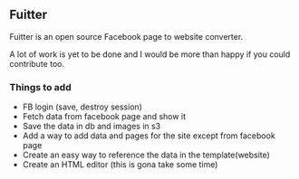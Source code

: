 ## Fuitter

Fuitter is an open source Facebook page to website converter.

A lot of work is yet to be done and I would be more than happy if you could contribute too.

### Things to add
- FB login (save, destroy session) 
- Fetch data from facebook page and show it
- Save the data in db and images in s3
- Add a way to add data and pages for the site except from facebook page
- Create an easy way to reference the data in the template(website)
- Create an HTML editor (this is gona take some time)